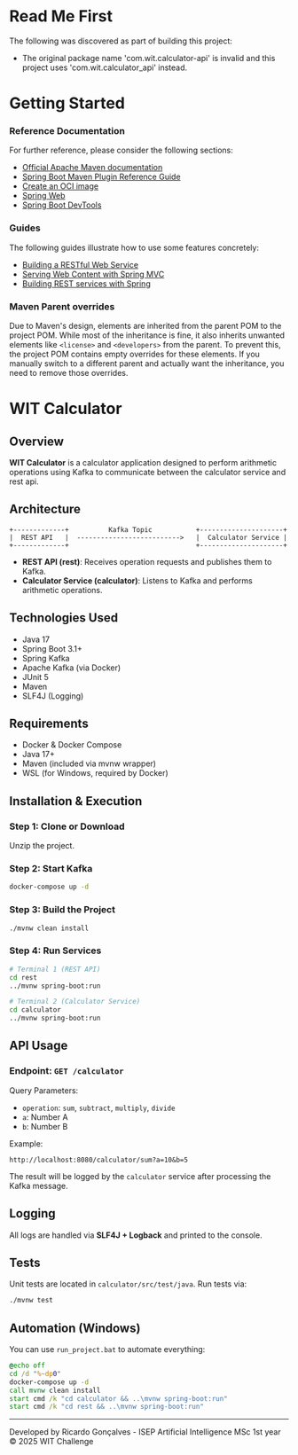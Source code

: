 # Read Me First
The following was discovered as part of building this project:

* The original package name 'com.wit.calculator-api' is invalid and this project uses 'com.wit.calculator_api' instead.

# Getting Started

### Reference Documentation
For further reference, please consider the following sections:

* [Official Apache Maven documentation](https://maven.apache.org/guides/index.html)
* [Spring Boot Maven Plugin Reference Guide](https://docs.spring.io/spring-boot/3.5.3/maven-plugin)
* [Create an OCI image](https://docs.spring.io/spring-boot/3.5.3/maven-plugin/build-image.html)
* [Spring Web](https://docs.spring.io/spring-boot/3.5.3/reference/web/servlet.html)
* [Spring Boot DevTools](https://docs.spring.io/spring-boot/3.5.3/reference/using/devtools.html)

### Guides
The following guides illustrate how to use some features concretely:

* [Building a RESTful Web Service](https://spring.io/guides/gs/rest-service/)
* [Serving Web Content with Spring MVC](https://spring.io/guides/gs/serving-web-content/)
* [Building REST services with Spring](https://spring.io/guides/tutorials/rest/)

### Maven Parent overrides

Due to Maven's design, elements are inherited from the parent POM to the project POM.
While most of the inheritance is fine, it also inherits unwanted elements like `<license>` and `<developers>` from the parent.
To prevent this, the project POM contains empty overrides for these elements.
If you manually switch to a different parent and actually want the inheritance, you need to remove those overrides.

## ################################################################################################################################################

# WIT Calculator

## Overview

**WIT Calculator** is a calculator application designed to perform arithmetic operations using Kafka to communicate between the calculator service and rest api.

## Architecture

```
+-------------+          Kafka Topic           +---------------------+
|  REST API   |  -------------------------->   |  Calculator Service |
+-------------+                                +---------------------+
```

- **REST API (rest)**: Receives operation requests and publishes them to Kafka.
- **Calculator Service (calculator)**: Listens to Kafka and performs arithmetic operations.

## Technologies Used

- Java 17
- Spring Boot 3.1+
- Spring Kafka
- Apache Kafka (via Docker)
- JUnit 5
- Maven
- SLF4J (Logging)

## Requirements

- Docker & Docker Compose
- Java 17+
- Maven (included via mvnw wrapper)
- WSL (for Windows, required by Docker)

## Installation & Execution

### Step 1: Clone or Download

Unzip the project.

### Step 2: Start Kafka

```bash
docker-compose up -d
```

### Step 3: Build the Project

```bash
./mvnw clean install
```

### Step 4: Run Services

```bash
# Terminal 1 (REST API)
cd rest
../mvnw spring-boot:run

# Terminal 2 (Calculator Service)
cd calculator
../mvnw spring-boot:run
```

## API Usage

### Endpoint: `GET /calculator`

Query Parameters:

- `operation`: `sum`, `subtract`, `multiply`, `divide`
- `a`: Number A
- `b`: Number B

Example:

```http
http://localhost:8080/calculator/sum?a=10&b=5
```

The result will be logged by the `calculator` service after processing the Kafka message.

## Logging

All logs are handled via **SLF4J + Logback** and printed to the console.

## Tests

Unit tests are located in `calculator/src/test/java`. Run tests via:

```bash
./mvnw test
```

## Automation (Windows)

You can use `run_project.bat` to automate everything:

```bat
@echo off
cd /d "%~dp0"
docker-compose up -d
call mvnw clean install
start cmd /k "cd calculator && ..\mvnw spring-boot:run"
start cmd /k "cd rest && ..\mvnw spring-boot:run"
```


---
Developed by Ricardo Gonçalves - ISEP Artificial Intelligence MSc 1st year
© 2025 WIT Challenge
